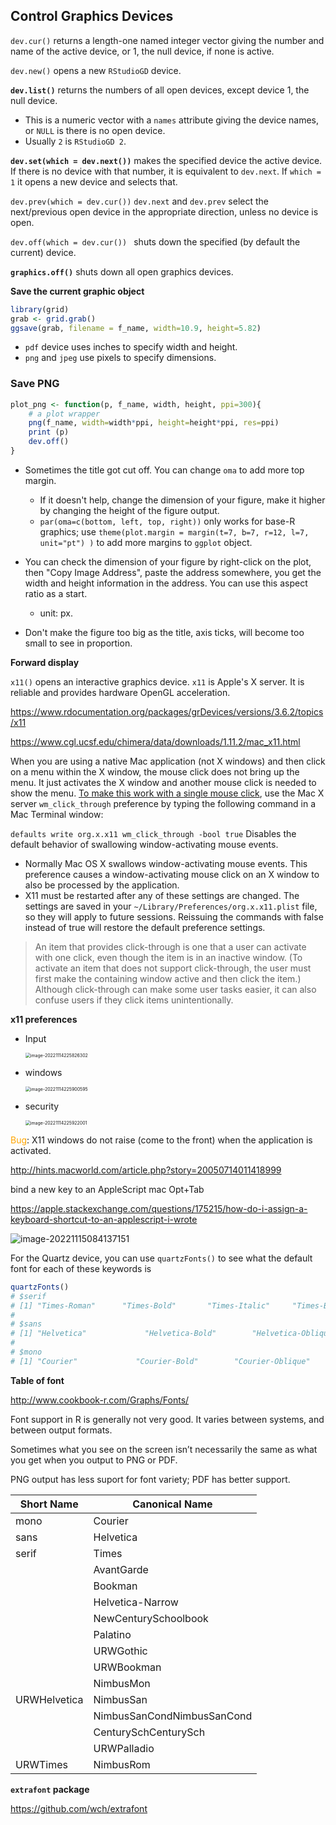## Control Graphics Devices

`dev.cur()`	returns a length-one named integer vector giving the number and name of the active device, or 1, the null device, if none is active.

`dev.new()` 	opens a new `RStudioGD` device. 

**`dev.list()`**   returns the numbers of all open devices, except device 1, the null device. 

- This is a numeric vector with a `names` attribute giving the device names, or `NULL` is there is no open device.
- Usually `2` is `RStudioGD 2`. 

**`dev.set(which = dev.next())`** 	makes the specified device the active device. If there is no device with that number, it is equivalent to `dev.next`. If `which = 1` it opens a new device and selects that.

`dev.prev(which = dev.cur())`  `dev.next` and `dev.prev` select the next/previous open device in the appropriate direction, unless no device is open.

`dev.off(which = dev.cur()) `  shuts down the specified (by default the current) device.

**`graphics.off()`** 	shuts down all open graphics devices. 



**Save the current graphic object**

```R
library(grid)
grab <- grid.grab()
ggsave(grab, filename = f_name, width=10.9, height=5.82)
```

- `pdf` device uses inches to specify width and height.
- `png` and `jpeg` use pixels to specify dimensions.


### Save PNG

```r
plot_png <- function(p, f_name, width, height, ppi=300){
    # a plot wrapper
    png(f_name, width=width*ppi, height=height*ppi, res=ppi)
    print (p)
    dev.off()
}
```

- Sometimes the title got cut off. You can change `oma` to add more top margin. 
  - If it doesn't help, change the dimension of your figure, make it higher by changing the height of the figure output.
  - `par(oma=c(bottom, left, top, right))` only works for base-R graphics; use `theme(plot.margin = margin(t=7, b=7, r=12, l=7, unit="pt") )` to add more margins to `ggplot` object.

- You can check the dimension of your figure by right-click on the plot, then "Copy Image Address", paste the address somewhere, you get the width and height information in the address. You can use this aspect ratio as a start.
  - unit: px.

- Don't make the figure too big as the title, axis ticks, will become too small to see in proportion.





**Forward display**

`x11()` opens an interactive graphics device. `x11` is Apple's X server. It is reliable and provides hardware OpenGL acceleration. 

https://www.rdocumentation.org/packages/grDevices/versions/3.6.2/topics/x11

https://www.cgl.ucsf.edu/chimera/data/downloads/1.11.2/mac_x11.html

When you are using a native Mac application (not X windows) and then click on a menu within the X window, <span class="env-green">the mouse click does not bring up the menu</span>. It just activates the X window and another mouse click is needed to show the menu. <u>To make this work with a single mouse click</u>, use the Mac X server `wm_click_through` preference by typing the following command in a Mac Terminal window:

`defaults write org.x.x11 wm_click_through -bool true`  Disables the default behavior of swallowing window-activating mouse events.

-   Normally Mac OS X swallows window-activating mouse events. This preference causes a window-activating mouse click on an X window to also be processed by the application.
-   X11 must be <span class="env-green">restarted</span> after any of these settings are changed. The settings are saved in your `~/Library/Preferences/org.x.x11.plist` file, so they will apply to future sessions. Reissuing the commands with false instead of true will restore the default preference settings.

>   An item that provides <span class="env-green">click-through</span> is one that a user can activate with one click, even though the item is in an inactive window. (To activate an item that does not support click-through, the user must first make the containing window active and then click the item.) Although click-through can make some user tasks easier, it can also confuse users if they click items unintentionally.

**x11 preferences**

- Input

  <img src="https://drive.google.com/thumbnail?id=1L0sE4wItvdESsM_IMIe2_P4gFX5y7aV-&sz=w1000" alt="image-20221114225826302" style="zoom:50%;" />

- windows

  <img src="https://drive.google.com/thumbnail?id=1SG617Sb_csQRiM6fZ962SqR7ExT9nwLW&sz=w1000" alt="image-20221114225900595" style="zoom:50%;" />

- security

  <img src="https://drive.google.com/thumbnail?id=1PVtE5RnIplueIsxYUWT3ZSCkV8EDStA6&sz=w1000" alt="image-20221114225922001" style="zoom:50%;" />



<span style='color:orange'>Bug</span>: X11 windows do not raise (come to the front) when the application is activated. 

http://hints.macworld.com/article.php?story=20050714011418999

bind a new key to an AppleScript mac Opt+Tab

https://apple.stackexchange.com/questions/175215/how-do-i-assign-a-keyboard-shortcut-to-an-applescript-i-wrote

<img src="https://drive.google.com/thumbnail?id=1GOLLujeuJt858G2pqv1kkfMwdwJ50kvl&sz=w1000" alt="image-20221115084137151" style="zoom:100%;" />



For the Quartz device, you can use `quartzFonts()` to see what the default font for each of these keywords is

```R
quartzFonts()
# $serif
# [1] "Times-Roman"      "Times-Bold"       "Times-Italic"     "Times-BoldItalic"
# 
# $sans
# [1] "Helvetica"             "Helvetica-Bold"        "Helvetica-Oblique"     "Helvetica-BoldOblique"
# 
# $mono
# [1] "Courier"             "Courier-Bold"        "Courier-Oblique"     "Courier-BoldOblique"

```



**Table of font**

http://www.cookbook-r.com/Graphs/Fonts/

Font support in R is generally not very good. It varies between systems, and between output formats.

Sometimes what you see on the screen isn’t necessarily the same as what you get when you output to PNG or PDF. 

PNG output has less suport for font variety; PDF has better support.

| Short Name   | Canonical Name             |
| ------------ | -------------------------- |
| mono         | Courier                    |
| sans         | Helvetica                  |
| serif        | Times                      |
|              | AvantGarde                 |
|              | Bookman                    |
|              | Helvetica-Narrow           |
|              | NewCenturySchoolbook       |
|              | Palatino                   |
|              | URWGothic                  |
|              | URWBookman                 |
|              | NimbusMon                  |
| URWHelvetica | NimbusSan                  |
|              | NimbusSanCondNimbusSanCond |
|              | CenturySchCenturySch       |
|              | URWPalladio                |
| URWTimes     | NimbusRom                  |

**`extrafont` package**

https://github.com/wch/extrafont

